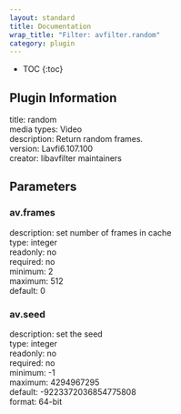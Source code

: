 ```yaml
---
layout: standard
title: Documentation
wrap_title: "Filter: avfilter.random"
category: plugin
---
```

* TOC
{:toc}

## Plugin Information

title: random  
media types:
Video  
description: Return random frames.  
version: Lavfi6.107.100  
creator: libavfilter maintainers  

## Parameters

### av.frames

  
description:
set number of frames in cache  
type: integer  
readonly: no  
required: no  
minimum: 2  
maximum: 512  
default: 0  

### av.seed

  
description:
set the seed  
type: integer  
readonly: no  
required: no  
minimum: -1  
maximum: 4294967295  
default: -9223372036854775808  
format: 64-bit  

